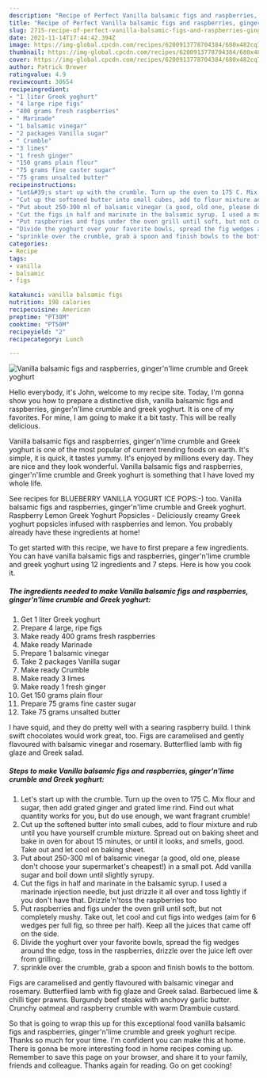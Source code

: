 ```yaml
---
description: "Recipe of Perfect Vanilla balsamic figs and raspberries, ginger&amp;#39;n&amp;#39;lime crumble and Greek yoghurt"
title: "Recipe of Perfect Vanilla balsamic figs and raspberries, ginger&amp;#39;n&amp;#39;lime crumble and Greek yoghurt"
slug: 2715-recipe-of-perfect-vanilla-balsamic-figs-and-raspberries-ginger-and-39-n-and-39-lime-crumble-and-greek-yoghurt
date: 2021-11-14T17:44:42.394Z
image: https://img-global.cpcdn.com/recipes/6200913778704384/680x482cq70/vanilla-balsamic-figs-and-raspberries-gingernlime-crumble-and-greek-yoghurt-recipe-main-photo.jpg
thumbnail: https://img-global.cpcdn.com/recipes/6200913778704384/680x482cq70/vanilla-balsamic-figs-and-raspberries-gingernlime-crumble-and-greek-yoghurt-recipe-main-photo.jpg
cover: https://img-global.cpcdn.com/recipes/6200913778704384/680x482cq70/vanilla-balsamic-figs-and-raspberries-gingernlime-crumble-and-greek-yoghurt-recipe-main-photo.jpg
author: Patrick Brewer
ratingvalue: 4.9
reviewcount: 30654
recipeingredient:
- "1 liter Greek yoghurt"
- "4 large ripe figs"
- "400 grams fresh raspberries"
- " Marinade"
- "1 balsamic vinegar"
- "2 packages Vanilla sugar"
- " Crumble"
- "3 limes"
- "1 fresh ginger"
- "150 grams plain flour"
- "75 grams fine caster sugar"
- "75 grams unsalted butter"
recipeinstructions:
- "Let&#39;s start up with the crumble. Turn up the oven to 175 C. Mix flour and sugar, then add grated ginger and grated lime rind. Find out what quantity works for you, but do use enough, we want fragrant crumble!"
- "Cut up the softened butter into small cubes, add to flour mixture and rub until you have yourself crumble mixture. Spread out on baking sheet and bake in oven for about 15 minutes, or until it looks, and smells, good. Take out and let cool on baking sheet."
- "Put about 250-300 ml of balsamic vinegar (a good, old one, please don&#39;t choose your supermarket&#39;s cheapest!) in a small pot. Add vanilla sugar and boil down until slightly syrupy."
- "Cut the figs in half and marinate in the balsamic syrup. I used a marinade injection needle, but just drizzle it all over and toss lightly if you don&#39;t have that. Drizzle&#39;n&#39;toss the raspberries too"
- "Put raspberries and figs under the oven grill until soft, but not completely mushy. Take out, let cool and cut figs into wedges (aim for 6 wedges per full fig, so three per half). Keep all the juices that came off on the side."
- "Divide the yoghurt over your favorite bowls, spread the fig wedges around the edge, toss in the raspberries, drizzle over the juice left over from grilling."
- "sprinkle over the crumble, grab a spoon and finish bowls to the bottom."
categories:
- Recipe
tags:
- vanilla
- balsamic
- figs

katakunci: vanilla balsamic figs 
nutrition: 198 calories
recipecuisine: American
preptime: "PT38M"
cooktime: "PT50M"
recipeyield: "2"
recipecategory: Lunch

---
```



![Vanilla balsamic figs and raspberries, ginger&#39;n&#39;lime crumble and Greek yoghurt](https://img-global.cpcdn.com/recipes/6200913778704384/680x482cq70/vanilla-balsamic-figs-and-raspberries-gingernlime-crumble-and-greek-yoghurt-recipe-main-photo.jpg)

Hello everybody, it's John, welcome to my recipe site. Today, I'm gonna show you how to prepare a distinctive dish, vanilla balsamic figs and raspberries, ginger&#39;n&#39;lime crumble and greek yoghurt. It is one of my favorites. For mine, I am going to make it a bit tasty. This will be really delicious.

Vanilla balsamic figs and raspberries, ginger&#39;n&#39;lime crumble and Greek yoghurt is one of the most popular of current trending foods on earth. It's simple, it is quick, it tastes yummy. It's enjoyed by millions every day. They are nice and they look wonderful. Vanilla balsamic figs and raspberries, ginger&#39;n&#39;lime crumble and Greek yoghurt is something that I have loved my whole life.

See recipes for BLUEBERRY VANILLA YOGURT ICE POPS:-) too. Vanilla balsamic figs and raspberries, ginger&#39;n&#39;lime crumble and Greek yoghurt. Raspberry Lemon Greek Yoghurt Popsicles - Deliciously creamy Greek yoghurt popsicles infused with raspberries and lemon. You probably already have these ingredients at home!


To get started with this recipe, we have to first prepare a few ingredients. You can have vanilla balsamic figs and raspberries, ginger&#39;n&#39;lime crumble and greek yoghurt using 12 ingredients and 7 steps. Here is how you cook it.

<!--inarticleads1-->

##### The ingredients needed to make Vanilla balsamic figs and raspberries, ginger&#39;n&#39;lime crumble and Greek yoghurt:

1. Get 1 liter Greek yoghurt
1. Prepare 4 large, ripe figs
1. Make ready 400 grams fresh raspberries
1. Make ready  Marinade
1. Prepare 1 balsamic vinegar
1. Take 2 packages Vanilla sugar
1. Make ready  Crumble
1. Make ready 3 limes
1. Make ready 1 fresh ginger
1. Get 150 grams plain flour
1. Prepare 75 grams fine caster sugar
1. Take 75 grams unsalted butter


I have squid, and they do pretty well with a searing raspberry build. I think swift chocolates would work great, too. Figs are caramelised and gently flavoured with balsamic vinegar and rosemary. Butterflied lamb with fig glaze and Greek salad. 

<!--inarticleads2-->

##### Steps to make Vanilla balsamic figs and raspberries, ginger&#39;n&#39;lime crumble and Greek yoghurt:

1. Let&#39;s start up with the crumble. Turn up the oven to 175 C. Mix flour and sugar, then add grated ginger and grated lime rind. Find out what quantity works for you, but do use enough, we want fragrant crumble!
1. Cut up the softened butter into small cubes, add to flour mixture and rub until you have yourself crumble mixture. Spread out on baking sheet and bake in oven for about 15 minutes, or until it looks, and smells, good. Take out and let cool on baking sheet.
1. Put about 250-300 ml of balsamic vinegar (a good, old one, please don&#39;t choose your supermarket&#39;s cheapest!) in a small pot. Add vanilla sugar and boil down until slightly syrupy.
1. Cut the figs in half and marinate in the balsamic syrup. I used a marinade injection needle, but just drizzle it all over and toss lightly if you don&#39;t have that. Drizzle&#39;n&#39;toss the raspberries too
1. Put raspberries and figs under the oven grill until soft, but not completely mushy. Take out, let cool and cut figs into wedges (aim for 6 wedges per full fig, so three per half). Keep all the juices that came off on the side.
1. Divide the yoghurt over your favorite bowls, spread the fig wedges around the edge, toss in the raspberries, drizzle over the juice left over from grilling.
1. sprinkle over the crumble, grab a spoon and finish bowls to the bottom.


Figs are caramelised and gently flavoured with balsamic vinegar and rosemary. Butterflied lamb with fig glaze and Greek salad. Barbecued lime &amp; chilli tiger prawns. Burgundy beef steaks with anchovy garlic butter. Crunchy oatmeal and raspberry crumble with warm Drambuie custard. 

So that is going to wrap this up for this exceptional food vanilla balsamic figs and raspberries, ginger&#39;n&#39;lime crumble and greek yoghurt recipe. Thanks so much for your time. I'm confident you can make this at home. There is gonna be more interesting food in home recipes coming up. Remember to save this page on your browser, and share it to your family, friends and colleague. Thanks again for reading. Go on get cooking!
